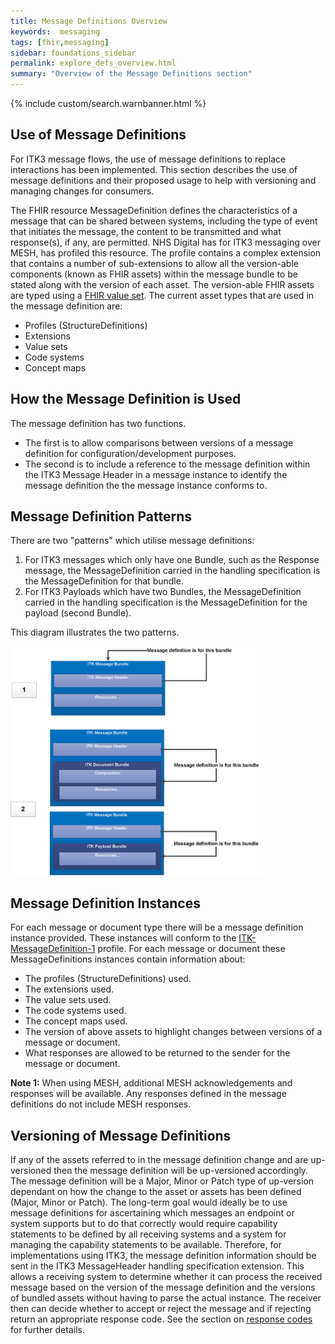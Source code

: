 ```yaml
---
title: Message Definitions Overview
keywords:  messaging
tags: [fhir,messaging]
sidebar: foundations_sidebar
permalink: explore_defs_overview.html
summary: "Overview of the Message Definitions section"
---
```


{% include custom/search.warnbanner.html %}

## Use of Message Definitions ##

For ITK3 message flows, the use of message definitions to replace interactions has been implemented. This section describes the use of message definitions and their proposed usage to help with versioning and managing changes for consumers.

The FHIR resource MessageDefinition defines the characteristics of a message that can be shared between systems, including the type of event that initiates the message, the content to be transmitted and what response(s), if any, are permitted. NHS Digital has for ITK3 messaging over MESH, has profiled this resource. The profile contains a complex extension that contains a number of sub-extensions to allow all the version-able components (known as FHIR assets) within the message bundle to be stated along with the version of each asset. The version-able FHIR assets are typed using a [FHIR value set](http://hl7.org/fhir/ValueSet/all-types). The current asset types that are used in the message definition are:

- Profiles (StructureDefinitions)
- Extensions
- Value sets
- Code systems
- Concept maps

## How the Message Definition is Used ##

The message definition has two functions.

- The first is to allow comparisons between versions of a message definition for configuration/development  purposes.
- The second is to include a reference to the message definition within the ITK3 Message Header in a message instance to identify the message definition the the message instance conforms to. 
 
## Message Definition Patterns ## 
            
There are two "patterns" which utilise message definitions: 

1. For ITK3 messages which only have one Bundle, such as the Response message, the MessageDefinition carried in the handling specification is the MessageDefinition for that bundle. 
2. For ITK3 Payloads which have two Bundles, the MessageDefinition carried in the handling specification is the MessageDefinition for the payload (second Bundle).

This diagram illustrates the two patterns.

<img src="images/explore/message_def.png" style="width:80%;max-width: 80%;">  


## Message Definition Instances ##

For each message or document type there will be a message definition instance provided. These instances will conform to the [ITK-MessageDefinition-1](https://fhir.nhs.uk/STU3/StructureDefinition/ITK-MessageDefinition-1) profile. For each message or document these MessageDefinitions instances contain information about: 

- The profiles (StructureDefinitions) used.
- The extensions used.
- The value sets used.
- The code systems used.
- The concept maps used.
- The version of above assets to highlight changes between versions of a message or document.
- What responses are allowed to be returned to the sender for the message or document.


**Note 1:** When using MESH, additional MESH acknowledgements and responses will be available.  Any responses defined in the message definitions do not include MESH responses.

## Versioning of Message Definitions ##

If any of the assets referred to in the message definition change and are up-versioned then the message definition will be up-versioned accordingly. The message definition will be a Major, Minor or Patch type of up-version dependant on how the change to the asset or assets has been defined (Major, Minor or Patch). 
The long-term goal would ideally be to use message definitions for ascertaining which messages an endpoint or system supports but to do that correctly would require capability statements to be defined by all receiving systems and a system for managing the capability statements to be available. Therefore, for implementations using ITK3, the message definition information should be sent in the ITK3 MessageHeader handling specification extension. This allows a receiving system to determine whether it can process the received message based on the version of the message definition and the versions of bundled assets without having to parse the actual instance. The receiver then can decide whether to accept or reject the message and if rejecting return an appropriate response code. See the section on [response codes](explore_response_codes.html) for further details.




